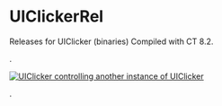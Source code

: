 # UIClickerRel
Releases for UIClicker (binaries)
Compiled with CT 8.2.

.

[![UIClicker controlling another instance of UIClicker](https://img.youtube.com/vi/1esk-VP_6ig/maxresdefault.jpg)](https://www.youtube.com/watch?v=1esk-VP_6ig)

.
